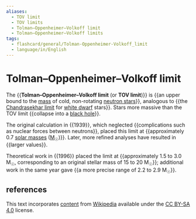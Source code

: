 ```yaml
---
aliases:
  - TOV limit
  - TOV limits
  - Tolman–Oppenheimer–Volkoff limit
  - Tolman–Oppenheimer–Volkoff limits
tags:
  - flashcard/general/Tolman-Oppenheimer-Volkoff_limit
  - language/in/English
---
```


# Tolman–Oppenheimer–Volkoff limit

The {{__Tolman–Oppenheimer–Volkoff limit__ (or __TOV limit__)}} is {{an upper bound to the [mass](star.md#mass) of cold, non-rotating [neutron stars](neutron%20star.md)}}, analogous to {{the [Chandrasekhar limit](Chandrasekhar%20limit.md) for [white dwarf](white%20dwarf.md) stars}}. Stars more massive than the TOV limit {{collapse into a [black hole](black%20hole.md)}}. <!--SR:!2024-08-07,4,270!2024-08-07,4,270!2024-08-07,4,270!2024-08-07,4,270-->

The original calculation in {{1939}}, which neglected {{complications such as nuclear forces between neutrons}}, placed this limit at {{approximately 0.7 [solar masses](solar%20mass.md) ([M<sub>☉</sub>](solar%20mass.md))}}. Later, more refined analyses have resulted in {{larger values}}. <!--SR:!2024-08-06,2,230!2024-08-07,4,270!2024-08-07,4,270!2024-08-07,4,270-->

Theoretical work in {{1996}} placed the limit at {{approximately 1.5 to 3.0 M<sub>☉</sub>, corresponding to an original stellar mass of 15 to 20 M<sub>☉</sub>}}; additional work in the same year gave {{a more precise range of 2.2 to 2.9 M<sub>☉</sub>}}. <!--SR:!2024-08-06,2,230!2024-08-06,3,250!2024-08-06,3,250-->

## references

This text incorporates [content](https://en.wikipedia.org/wiki/Tolman–Oppenheimer–Volkoff_limit) from [Wikipedia](Wikipedia.md) available under the [CC BY-SA 4.0](https://creativecommons.org/licenses/by-sa/4.0/) license.
